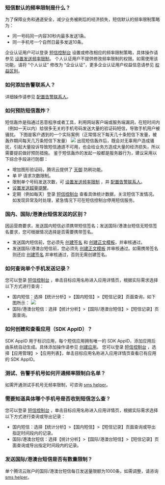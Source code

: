 ### 短信默认的频率限制是什么？
为了保障业务和通道安全，减少业务被刷后的经济损失，短信默认的频率限制策略为：
- 同一号码同一内容30秒内最多发送1条。
- 同一手机号一个自然日最多发送10条。

企业认证用户可以登录 [短信控制台](https://console.cloud.tencent.com/smsv2) 设置或修改相应的频率限制策略，具体操作请参见 [设置发送频率限制](https://cloud.tencent.com/document/product/382/37809#.E8.AE.BE.E7.BD.AE.E5.8F.91.E9.80.81.E9.A2.91.E7.8E.87.E9.99.90.E5.88.B6)。
个人认证用户不提供修改频率限制的权限。如需使用该功能，请将 “个人认证” 修改为 “企业认证”，更多企业认证用户权益信息请参见 [权益区别](https://cloud.tencent.com/document/product/382/13444#.E6.9D.83.E7.9B.8A.E5.8C.BA.E5.88.AB)。

### 如何添加告警联系人？
详细操作请参见 [配置告警联系人](https://cloud.tencent.com/document/product/382/37810)。

### 如何预防短信轰炸？[](id:Q4)
短信轰炸是指通过恶意程序或者工具，利用网站客户端或服务端漏洞，在短时间内（例如一天以内）给很多无关的手机号码发送大量的验证码短信，导致手机用户被骚扰。
下图是客户遇到的一个实际案例（正常情况下每天几十条短信下发量，被轰炸期间每天几万条短信下发量）
![](//mc.qcloudimg.com/static/img/dbebfa33e35ae5542c1f00e006956eff/image.png)
出现短信轰炸后，既会对无辜用户造成骚扰，引起大量投诉导致短信通道不可用，也会给业务方造成大量的经济损失，所以需要提前做好预防措施。
鉴于短信轰炸的发起一般都是服务器行为，建议采用以下综合手段进行防御：
- 增加图形验证码，腾讯云提供了 [天御](https://cloud.tencent.com/product/yy) 防刷功能。
- 单 IP 请求次数限制。
- 限制单个号码发送次数，可 [设置发送频率限制](https://cloud.tencent.com/document/product/382/37809#.E8.AE.BE.E7.BD.AE.E5.8F.91.E9.80.81.E9.A2.91.E7.8E.87.E9.99.90.E5.88.B6) ，并 [配置告警联系人](https://cloud.tencent.com/document/product/382/37810)。
- [设置发送超量提醒](https://cloud.tencent.com/document/product/382/37809#.E8.AE.BE.E7.BD.AE.E5.8F.91.E9.80.81.E8.B6.85.E9.87.8F.E6.8F.90.E9.86.92)。
- 定期（例如每天）登录 [短信控制台](https://console.cloud.tencent.com/smsv2) 查看具体统计数据，关注短信下发情况。如发现异常及时处理，紧急情况下可在短信控制台停用短信服务。

### 国内、国际/港澳台短信发送的区别？
因运营商要求，发送国内短信必须携带短信签名；发送国际/港澳台短信无短信签名要求，您可根据情况选择是否需要携带签名。
- 发送国内短信前，您必须先 [创建签名](https://cloud.tencent.com/document/product/382/37794#Sign) 和 [创建正文模板](https://cloud.tencent.com/document/product/382/37795#Template)，并审核通过。
- 发送国际/港澳台短信前，您必须先 [创建正文模板](https://cloud.tencent.com/document/product/382/37800#Template) 并审核通过。如需携带签名则还应 [创建签名](https://cloud.tencent.com/document/product/382/37799#Sign) 并审核通过，否则无需创建签名。

### 如何查询单个手机发送记录？
您可以登录 [短信控制台](https://console.cloud.tencent.com/smsv2) ，单击目标应用名称进入应用详情页，根据实际需求选择以下方式进行查询：
- 国内短信：选择【统计分析】>【国内短信】>【短信记录】页面查询，如下图所示：
![](https://main.qcloudimg.com/raw/c01c93e28359e39bb6d78de4a0a5c0ed.png)
- 国际/港澳台短信：选择【统计分析】>【国际/港澳台短信】>【短信记录】页面查询。

### 如何创建和查看应用（SDK AppID）？
SDK AppID 用于标识应用，每个短信应用拥有唯一的 SDK AppID，添加应用后由系统自动生成。具体添加操作请参见 [创建应用](https://cloud.tencent.com/document/product/382/37808)。
您可以登录 [短信控制台](https://console.cloud.tencent.com/smsv2) ，选择【应用管理】>【应用列表】，单击目标应用名称进入应用详情页查看已有应用的 SDK AppID。

### 测试、告警手机号如何开通频率限制白名单？
如需开通测试手机号无频率限制，可咨询 [sms helper](https://cloud.tencent.com/document/product/382/3773)。

### 需要知道具体哪个手机号是否收到短信怎么查？
您可以登录 [短信控制台](https://console.cloud.tencent.com/smsv2) ，单击目标应用名称进入应用详情页，根据实际需求选择以下方式进行查询或导出记录：
- 国内短信：选择【统计分析】>【国内短信】>【短信记录】页面查询或导出指定时间段内的记录。
- 国际/港澳台短信：选择【统计分析】>【国际/港澳台短信】>【短信记录】页面查询或导出指定时间段内的记录。

### 发送国际/港澳台短信是否有数量限制？
单个腾讯云账户的国际/港澳台短信每日发送量限额为1000条，如需调整，请咨询 [sms helper](https://cloud.tencent.com/document/product/382/3773)。
